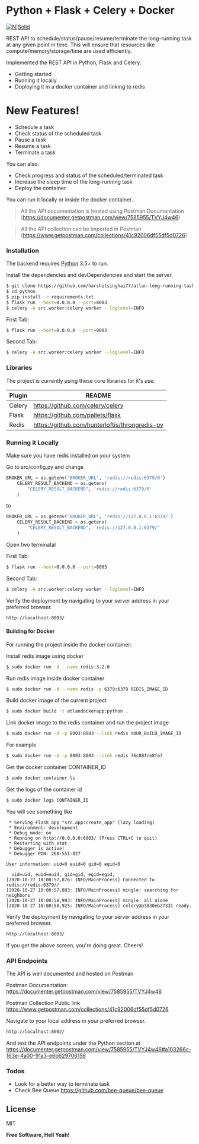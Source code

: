 # Python + Flask + Celery + Docker

[![N|Solid](https://camo.githubusercontent.com/2fd54823d96e135d6ac0ad3a1540af596b98de19/687474703a2f2f646f63732e63656c65727970726f6a6563742e6f72672f656e2f6c61746573742f5f696d616765732f63656c6572792d62616e6e65722d736d616c6c2e706e67)](https://github.com/OptimalBits/bull)

REST API to schedule/status/pause/resume/terminate the long-running task at any given point in time. This will ensure that resources like compute/memory/storage/time are used efficiently.

Implemented the REST API in Python, Flask and Celery.

  - Getting started
  - Running it locally
  - Doploying it in a docker container and linking to redis

# New Features!

  - Schedule a task
  - Check status of the scheduled task
  - Pause a task
  - Resume a task
  - Terminate a task


You can also:
  - Check progress and status of the scheduled/terminated task
  - Increase the sleep time of the long-running task
  - Deploy the container

You can run it locally or inside the docker container.

> All the API documentation is hosted using Postman Documentation (https://documenter.getpostman.com/view/7585955/TVYJ4w46)

> All the API collection can be imported in Postman (https://www.getpostman.com/collections/41c92006df55df5d0726)

### Installation

The backend requires [Python](https://www.python.org/) 3.5+ to run.

Install the dependencies and devDependencies and start the server.

```sh
$ git clone https://github.com/harshitsinghai77/atlan-long-running-task.git -b python-celery
$ cd python
$ pip install -r requirements.txt
$ flask run --host=0.0.0.0 --port=8003
$ celery -A src.worker:celery worker --loglevel=INFO
```

First Tab:
```sh
$ flask run --host=0.0.0.0 --port=8003
```

Second Tab:
```sh
$ celery -A src.worker:celery worker --loglevel=INFO
```

### Libraries 

The project is currently using these core libraries for it's use.

| Plugin | README |
| ------ | ------ |
| Celery | https://github.com/celery/celery |
| Flask | https://github.com/pallets/flask |
| Redis | https://github.com/hunterloftis/throngredis-py |

### Running it Locally

Make sure you have redis installed on your system

Go to src/config.py and change

``` python
BROKER_URL = os.getenv("BROKER_URL", 'redis://redis:6379/0')
    CELERY_RESULT_BACKEND = os.getenv(
        "CELERY_RESULT_BACKEND", 'redis://redis:6379/0'
    )
```
to
``` python
BROKER_URL = os.getenv("BROKER_URL", 'redis://127.0.0.1:6379/')
    CELERY_RESULT_BACKEND = os.getenv(
        "CELERY_RESULT_BACKEND", 'redis://127.0.0.1:6379/'
    )
```
Open two terminatal

First Tab:
```sh
$ flask run --host=0.0.0.0 --port=8003
```

Second Tab:
```sh
$ celery -A src.worker:celery worker --loglevel=INFO
```

Verify the deployment by navigating to your server address in your preferred browser.

```sh
http://localhost:8003/
```

#### Building for Docker
For running the project inside the docker container:

Install redis image using docker
```sh
$ sudo docker run -d --name redis:3.2.0
```
Run redis image inside docker container
```sh
$ sudo docker run -d --name redis -p 6379:6379 REDIS_IMAGE_ID
```

Build docker image of the current project

```sh
$ sudo docker build -t atlandockerapp:python .
```
Link docker image to the redis container and run the project image

```sh
$ sudo docker run -d -p 8003:8003 --link redis YOUR_BUILD_IMAGE_ID
```
For example
```sh
$ sudo docker run -d -p 8003:8003 --link redis 76c88fce8fa7
```
Get the docker container CONTAINER_ID
```sh
$ sudo docker container ls
```

Get the logs of the container id
```sh
$ sudo docker logs CONTAINER_ID
```
You will see something like
```text 
 * Serving Flask app "src.app:create_app" (lazy loading)
 * Environment: development
 * Debug mode: on
 * Running on http://0.0.0.0:8003/ (Press CTRL+C to quit)
 * Restarting with stat
 * Debugger is active!
 * Debugger PIN: 268-551-827

User information: uid=0 euid=0 gid=0 egid=0

  uid=uid, euid=euid, gid=gid, egid=egid,
[2020-10-27 10:00:57,876: INFO/MainProcess] Connected to redis://redis:6379//
[2020-10-27 10:00:57,883: INFO/MainProcess] mingle: searching for neighbors
[2020-10-27 10:00:58,903: INFO/MainProcess] mingle: all alone
[2020-10-27 10:00:58,925: INFO/MainProcess] celery@a3830eb27331 ready.

```
Verify the deployment by navigating to your server address in your preferred browser.

```sh
http://localhost:8003/
```
If you get the above screen, you're doing great. Cheers!

### API Endpoints
The API is well documented and hosted on Postman

Postman Documentation: https://documenter.getpostman.com/view/7585955/TVYJ4w46

Postman Collection Public link
https://www.getpostman.com/collections/41c92006df55df5d0726

Navigate to your local address in your preferred browser.

```sh
http://localhost:8002/
```
And test the API endpoints under the Python section at https://documenter.getpostman.com/view/7585955/TVYJ4w46#a103266c-163e-4a00-91a3-e6b629706156

### Todos

 - Look for a better way to terminate task
 - Check Bee Queue https://github.com/bee-queue/bee-queue

License
----

MIT


**Free Software, Hell Yeah!**
